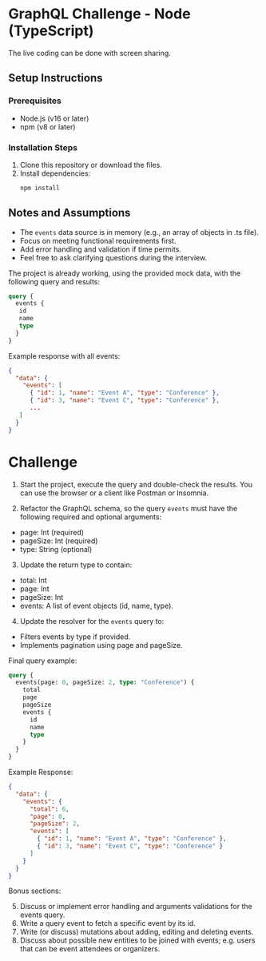 # GraphQL Challenge - Node (TypeScript)

The live coding can be done with screen sharing.

## Setup Instructions

### Prerequisites
- Node.js (v16 or later)
- npm (v8 or later)

### Installation Steps
1. Clone this repository or download the files.
2. Install dependencies:
   ```bash
   npm install

## Notes and Assumptions

- The `events` data source is in memory (e.g., an array of objects in .ts file).
- Focus on meeting functional requirements first.
- Add error handling and validation if time permits.
- Feel free to ask clarifying questions during the interview.

The project is already working, using the provided mock data, with the following query and results:
```graphql
query {
  events {
   id
   name
   type
  }
}
```
Example response with all events:
```json
{
  "data": {
    "events": [
      { "id": 1, "name": "Event A", "type": "Conference" },
      { "id": 3, "name": "Event C", "type": "Conference" },
      ...
   ]
  }
}
```

# Challenge

1. Start the project, execute the query and double-check the results.
You can use the browser or a client like Postman or Insomnia.

2. Refactor the GraphQL schema, so the query `events` must have the following required and optional arguments:

- page: Int (required)
- pageSize: Int (required)
- type: String (optional)

3. Update the return type to contain:

- total: Int
- page: Int
- pageSize: Int
- events: A list of event objects (id, name, type).

4. Update the resolver for the `events` query to:

- Filters events by type if provided.
- Implements pagination using page and pageSize.

Final query example:

```graphql
query {
  events(page: 0, pageSize: 2, type: "Conference") {
    total
    page
    pageSize
    events {
      id
      name
      type
    }
  }
}
```

Example Response:

```json
{
  "data": {
    "events": {
      "total": 6,
      "page": 0,
      "pageSize": 2,
      "events": [
        { "id": 1, "name": "Event A", "type": "Conference" },
        { "id": 3, "name": "Event C", "type": "Conference" }
      ]
    }
  }
}
```

Bonus sections:

5. Discuss or implement error handling and arguments validations for the events query.
6. Write a query event to fetch a specific event by its id.
7. Write (or discuss) mutations about adding, editing and deleting events.
8. Discuss about possible new entities to be joined with events; e.g. users that can be event attendees or organizers.